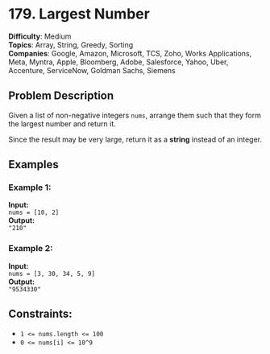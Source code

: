 # 179. Largest Number
**Difficulty**: Medium  
**Topics**: Array, String, Greedy, Sorting  
**Companies**: Google, Amazon, Microsoft, TCS, Zoho, Works Applications, Meta, Myntra, Apple, Bloomberg, Adobe, Salesforce, Yahoo, Uber, Accenture, ServiceNow, Goldman Sachs, Siemens

## Problem Description

Given a list of non-negative integers `nums`, arrange them such that they form the largest number and return it.

Since the result may be very large, return it as a **string** instead of an integer.

## Examples

### Example 1:
**Input:**  
`nums = [10, 2]`  
**Output:**  
`"210"`

### Example 2:
**Input:**  
`nums = [3, 30, 34, 5, 9]`  
**Output:**  
`"9534330"`

## Constraints:
- `1 <= nums.length <= 100`
- `0 <= nums[i] <= 10^9`